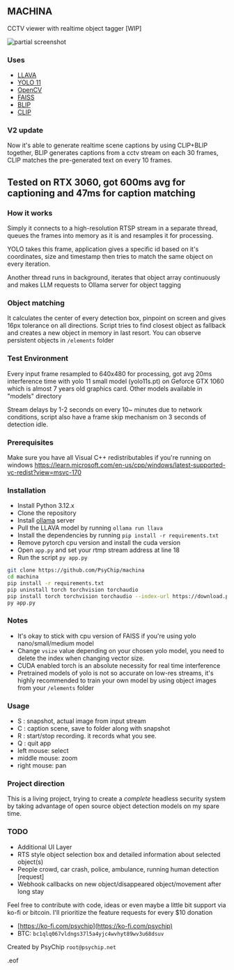## MACHINA
CCTV viewer with realtime object tagger [WIP]

![partial screenshot](demo.png)

### Uses
- [LLAVA](https://llava-vl.github.io)
- [YOLO 11](https://github.com/ultralytics/ultralytics)
- [OpenCV](https://opencv.org)
- [FAISS](https://github.com/facebookresearch/faiss)
- [BLIP](https://github.com/salesforce/BLIP)
- [CLIP](https://huggingface.co/openai/clip-vit-large-patch14)

### V2 update
Now it's able to generate realtime scene captions by using CLIP+BLIP together,
BLIP generates captions from a cctv stream on each 30 frames, CLIP matches
the pre-generated text on every 10 frames.

Tested on RTX 3060, got 600ms avg for captioning and 47ms for caption matching
-----------------

### How it works
Simply it connects to a high-resolution RTSP stream in a separate thread,
queues the frames into memory as it is and resamples it for processing.

YOLO takes this frame, application gives a specific id based on it's coordinates,
size and timestamp then tries to match the same object on every iteration.

Another thread runs in background, iterates that object array continuously and
makes LLM requests to Ollama server for object tagging

### Object matching
It calculates the center of every detection box, pinpoint on screen and gives 16px
tolerance on all directions. Script tries to find closest object as fallback and
creates a new object in memory in last resort.
You can observe persistent objects in ```/elements``` folder 

### Test Environment
Every input frame resampled to 640x480 for processing, got avg 20ms interference time
with yolo 11 small model (yolo11s.pt) on Geforce GTX 1060 which is almost 7 years old
graphics card. Other models available in "models" directory

Stream delays by 1-2 seconds on every 10~ minutes due to network conditions, script also
have a frame skip mechanism on 3 seconds of detection idle.

### Prerequisites
Make sure you have all Visual C++ redistributables if you're running on windows
https://learn.microsoft.com/en-us/cpp/windows/latest-supported-vc-redist?view=msvc-170

### Installation
- Install Python 3.12.x
- Clone the repository
- Install [ollama](https://ollama.com/) server
- Pull the LLAVA model by running ```ollama run llava```
- Install the dependencies by running ```pip install -r requirements.txt```
- Remove pytorch cpu version and install the cuda version
- Open ```app.py``` and set your rtmp stream address at line 18
- Run the script ```py app.py```

```sh
git clone https://github.com/PsyChip/machina
cd machina
pip install -r requirements.txt
pip uninstall torch torchvision torchaudio
pip install torch torchvision torchaudio --index-url https://download.pytorch.org/whl/cu118
py app.py
```

### Notes
- It's okay to stick with cpu version of FAISS if you're using yolo nano/small/medium model
- Change ```vsize``` value depending on your chosen yolo model, you need to delete the index when
changing vector size.
- CUDA enabled torch is an absolute necessity for real time interference
- Pretrained models of yolo is not so accurate on low-res streams, it's highly recommended to train
your own model by using object images from your ```/elements``` folder

### Usage
- S : snapshot, actual image from input stream
- C : caption scene, save to folder along with snapshot
- R : start/stop recording. it records what you see.
- Q : quit app
- left mouse: select
- middle mouse: zoom
- right mouse: pan

### Project direction
This is a living project, trying to create a *complete* headless security system by
taking advantage of open source object detection models on my spare time.

### TODO
- Additional UI Layer
- RTS style object selection box and detailed information about selected object(s)
- People crowd, car crash, police, ambulance, running human detection [request]
- Webhook callbacks on new object/disappeared object/movement after long stay

Feel free to contribute with code, ideas or even maybe a little bit support
via ko-fi or bitcoin. I'll prioritize the feature requests for every $10 donation 

- [https://ko-fi.com/psychip](https://ko-fi.com/psychip)
- BTC: ```bc1qlq067vldngs37l5a4yjc4wvhyt89wv3u68dsuv```

Created by PsyChip
```root@psychip.net```

.eof
